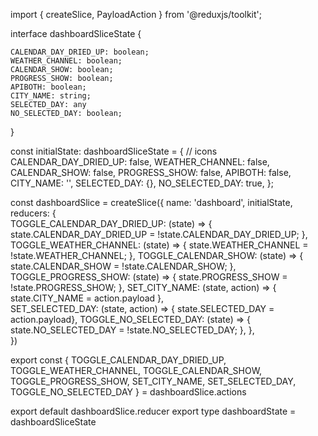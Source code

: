 import { createSlice, PayloadAction } from '@reduxjs/toolkit';

interface dashboardSliceState {

    CALENDAR_DAY_DRIED_UP: boolean;
    WEATHER_CHANNEL: boolean;
    CALENDAR_SHOW: boolean;
    PROGRESS_SHOW: boolean;
    APIBOTH: boolean;
    CITY_NAME: string;
    SELECTED_DAY: any
    NO_SELECTED_DAY: boolean;
}

const initialState: dashboardSliceState = {
  // icons
  CALENDAR_DAY_DRIED_UP: false,
  WEATHER_CHANNEL: false,
  CALENDAR_SHOW: false,
  PROGRESS_SHOW: false,
  APIBOTH: false,
  CITY_NAME: '',
  SELECTED_DAY: {},
  NO_SELECTED_DAY: true,
};

const dashboardSlice = createSlice({
    name: 'dashboard',
    initialState,
    reducers: {        
        TOGGLE_CALENDAR_DAY_DRIED_UP: (state) => { state.CALENDAR_DAY_DRIED_UP = !state.CALENDAR_DAY_DRIED_UP; },
        TOGGLE_WEATHER_CHANNEL: (state) => { state.WEATHER_CHANNEL = !state.WEATHER_CHANNEL; },
        TOGGLE_CALENDAR_SHOW: (state) => { state.CALENDAR_SHOW = !state.CALENDAR_SHOW; },
        TOGGLE_PROGRESS_SHOW: (state) => { state.PROGRESS_SHOW = !state.PROGRESS_SHOW; },
        SET_CITY_NAME: (state, action) => { state.CITY_NAME = action.payload },        
        SET_SELECTED_DAY: (state, action) => { state.SELECTED_DAY = action.payload},
        TOGGLE_NO_SELECTED_DAY: (state) => { state.NO_SELECTED_DAY = !state.NO_SELECTED_DAY; },
      },              
})

export const { 
    TOGGLE_CALENDAR_DAY_DRIED_UP, TOGGLE_WEATHER_CHANNEL, TOGGLE_CALENDAR_SHOW, TOGGLE_PROGRESS_SHOW, SET_CITY_NAME, 
    SET_SELECTED_DAY, TOGGLE_NO_SELECTED_DAY
 } = dashboardSlice.actions

export default dashboardSlice.reducer
export type dashboardState = dashboardSliceState
